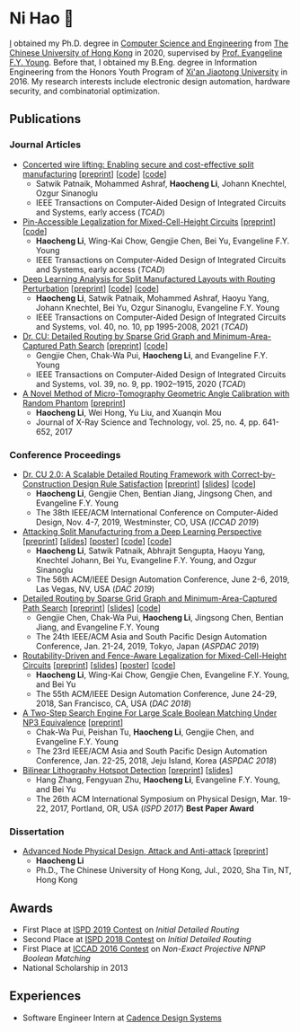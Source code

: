 # Ni Hao 👋

[I](/assets/docs/cv.pdf) obtained my Ph.D. degree in [Computer Science and Engineering](https://www.cse.cuhk.edu.hk) from
[The Chinese University of Hong Kong](http://www.cuhk.edu.hk) in 2020,
supervised by [Prof. Evangeline F.Y. Young](http://www.cse.cuhk.edu.hk/~fyyoung).
Before that,
I obtained my B.Eng. degree in Information Engineering from the Honors Youth Program of
[Xi'an Jiaotong University](http://www.xjtu.edu.cn/) in 2016.
My research interests include electronic design automation, hardware security, and combinatorial optimization.

## Publications

### Journal Articles

* [Concerted wire lifting: Enabling secure and cost-effective split manufacturing](https://doi.org/10.1109/TCAD.2021.3056379)
  [[preprint](/assets/docs/j5-tcad21-attackspm.pdf)]
  [[code](https://github.com/cuhk-eda/split-extract)]
  [[code](https://github.com/cuhk-eda/split-attack)]
  * Satwik Patnaik, Mohammed Ashraf, **Haocheng Li**, Johann Knechtel, Ozgur Sinanoglu
  * IEEE Transactions on Computer-Aided Design of Integrated Circuits and Systems, early access (*TCAD*)
* [Pin-Accessible Legalization for Mixed-Cell-Height Circuits](https://doi.org/10.1109/TCAD.2021.3053223)
  [[preprint](/assets/docs/j4-tcad21-ripplelg.pdf)]
  [[code](https://github.com/cuhk-eda/ripple)]
  * **Haocheng Li**, Wing-Kai Chow, Gengjie Chen, Bei Yu, Evangeline F.Y. Young
  * IEEE Transactions on Computer-Aided Design of Integrated Circuits and Systems, early access (*TCAD*)
* [Deep Learning Analysis for Split Manufactured Layouts with Routing Perturbation](https://doi.org/10.1109/TCAD.2020.3037297)
  [[preprint](/assets/docs/j3-tcad21-attackspm.pdf)]
  [[code](https://github.com/cuhk-eda/split-extract)]
  [[code](https://github.com/cuhk-eda/split-attack)]
  * **Haocheng Li**, Satwik Patnaik, Mohammed Ashraf, Haoyu Yang, Johann Knechtel, Bei Yu, Ozgur Sinanoglu, Evangeline F.Y. Young
  * IEEE Transactions on Computer-Aided Design of Integrated Circuits and Systems, vol. 40, no. 10, pp 1995-2008, 2021 (*TCAD*)
* [Dr. CU: Detailed Routing by Sparse Grid Graph and Minimum-Area-Captured Path Search](https://doi.org/10.1109/TCAD.2019.2927542)
  [[preprint](/assets/docs/j2-tcad20-drcu.pdf)]
  [[code](https://github.com/cuhk-eda/dr-cu)]
  * Gengjie Chen, Chak-Wa Pui, **Haocheng Li**, and Evangeline F.Y. Young
  * IEEE Transactions on Computer-Aided Design of Integrated Circuits and Systems, vol. 39, no. 9, pp. 1902–1915, 2020 (*TCAD*)
* [A Novel Method of Micro-Tomography Geometric Angle Calibration with Random Phantom](https://content.iospress.com/articles/journal-of-x-ray-science-and-technology/xst16178)
  [[preprint](/assets/docs/j1-xst17-cbct.pdf)]
  * **Haocheng Li**, Wei Hong, Yu Liu, and Xuanqin Mou
  * Journal of X-Ray Science and Technology, vol. 25, no. 4, pp. 641-652, 2017

### Conference Proceedings

* [Dr. CU 2.0: A Scalable Detailed Routing Framework with Correct-by-Construction Design Rule Satisfaction](https://doi.org/10.1109/ICCAD45719.2019.8942074)
  [[preprint](/assets/docs/c6-iccad19-drcu2.pdf)]
  [[slides](/assets/docs/c6-iccad19-drcu2-slides.pdf)]
  [[code](https://github.com/cuhk-eda/dr-cu)]
  * **Haocheng Li**, Gengjie Chen, Bentian Jiang, Jingsong Chen, and Evangeline F.Y. Young
  * The 38th IEEE/ACM International Conference on Computer-Aided Design, Nov. 4-7, 2019, Westminster, CO, USA (*ICCAD 2019*)
* [Attacking Split Manufacturing from a Deep Learning Perspective](https://doi.org/10.1145/3316781.3317780)
  [[preprint](/assets/docs/c5-dac19-attackspm.pdf)]
  [[slides](/assets/docs/c5-dac19-attackspm-slides.pdf)]
  [[poster](/assets/docs/c5-dac19-attackspm-poster.pdf)]
  [[code](https://github.com/cuhk-eda/split-extract)]
  [[code](https://github.com/cuhk-eda/split-attack)]
  * **Haocheng Li**, Satwik Patnaik, Abhrajit Sengupta, Haoyu Yang, Knechtel Johann, Bei Yu, Evangeline F.Y. Young,
    and Ozgur Sinanoglu 
  * The 56th ACM/IEEE Design Automation Conference, June 2-6, 2019, Las Vegas, NV, USA (*DAC 2019*)
* [Detailed Routing by Sparse Grid Graph and Minimum-Area-Captured Path Search](https://doi.org/10.1145/3287624.3287678)
  [[preprint](/assets/docs/c4-aspdac19-drcu.pdf)]
  [[slides](/assets/docs/c4-aspdac19-drcu-slides.pdf)]
  [[code](https://github.com/cuhk-eda/dr-cu)]
  * Gengjie Chen, Chak-Wa Pui, **Haocheng Li**, Jingsong Chen, Bentian Jiang, and Evangeline F.Y. Young
  * The 24th IEEE/ACM Asia and South Pacific Design Automation Conference, Jan. 21-24, 2019, Tokyo, Japan (*ASPDAC 2019*)
* [Routability-Driven and Fence-Aware Legalization for Mixed-Cell-Height Circuits](https://doi.org/10.1145/3195970.3196107)
  [[preprint](/assets/docs/c3-dac18-ripplelg.pdf)]
  [[slides](/assets/docs/c3-dac18-ripplelg-slides.pdf)]
  [[poster](/assets/docs/c3-dac18-ripplelg-poster.pdf)]
  [[code](https://github.com/cuhk-eda/ripple)]
  * **Haocheng Li**, Wing-Kai Chow, Gengjie Chen, Evangeline F.Y. Young, and Bei Yu
  * The 55th ACM/IEEE Design Automation Conference, June 24-29, 2018, San Francisco, CA, USA (*DAC 2018*)
* [A Two-Step Search Engine For Large Scale Boolean Matching Under NP3 Equivalence](https://doi.org/10.1109/ASPDAC.2018.8297387)
  [[preprint](/assets/docs/c2-aspdac18-np3.pdf)]
  * Chak-Wa Pui, Peishan Tu, **Haocheng Li**, Gengjie Chen, and Evangeline F.Y. Young
  * The 23rd IEEE/ACM Asia and South Pacific Design Automation Conference, Jan. 22-25, 2018, Jeju Island, Korea
    (*ASPDAC 2018*)
* [Bilinear Lithography Hotspot Detection](http://dx.doi.org/10.1145/3036669.3036673)
  [[preprint](/assets/docs/c1-ispd17-hsd.pdf)]
  [[slides](/assets/docs/c1-ispd17-hsd-slides.pdf)]
  * Hang Zhang, Fengyuan Zhu, **Haocheng Li**, Evangeline F.Y. Young, and Bei Yu
  * The 26th ACM International Symposium on Physical Design, Mar. 19-22, 2017, Portland, OR, USA (*ISPD 2017*)
    **Best Paper Award**

### Dissertation

* [Advanced Node Physical Design, Attack and Anti-attack](https://repository.lib.cuhk.edu.hk/item/cuhk-2627808)
  [[preprint](/assets/docs/thesis.pdf)]
  * **Haocheng Li**
  * Ph.D., The Chinese University of Hong Kong, Jul., 2020, Sha Tin, NT, Hong Kong

## Awards

* First Place at [ISPD 2019 Contest](http://www.ispd.cc/contests/19) on *Initial Detailed Routing*
* Second Place at [ISPD 2018 Contest](http://www.ispd.cc/contests/18) on *Initial Detailed Routing*
* First Place at [ICCAD 2016 Contest](http://cad-contest-2016.el.cycu.edu.tw/CAD-contest-at-ICCAD2016) on *Non-Exact Projective NPNP Boolean Matching*
* National Scholarship in 2013

## Experiences

* Software Engineer Intern at [Cadence Design Systems](https://www.cadence.com)

